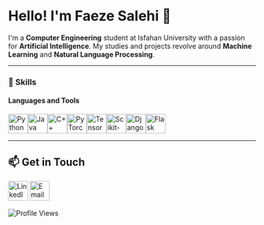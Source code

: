 # Hello! I'm Faeze Salehi 👋

I'm a **Computer Engineering** student at Isfahan University with a passion for **Artificial Intelligence**. My studies and projects revolve around **Machine Learning** and **Natural Language Processing**.

---

### 🔧 Skills

#### Languages and Tools
<div style="display: flex; align-items: center;">
    <img src="https://img.icons8.com/color/48/000000/python.png" alt="Python" width="40"/>
    <img src="https://img.icons8.com/color/48/000000/java-coffee-cup-logo.png" alt="Java" width="40"/>
    <img src="https://img.icons8.com/color/48/000000/c-plus-plus-logo.png" alt="C++" width="40"/>
    <img src="https://img.icons8.com/color/48/000000/pytorch.png" alt="PyTorch" width="40"/>
    <img src="https://img.icons8.com/color/48/000000/tensorflow.png" alt="TensorFlow" width="40"/>
    <img src="https://img.icons8.com/color/48/000000/scikit-learn.png" alt="Scikit-Learn" width="40"/>
    <img src="https://img.icons8.com/color/48/000000/django.png" alt="Django" width="40"/>
    <img src="https://img.icons8.com/color/48/000000/flask.png" alt="Flask" width="40"/>
</div>

---

## 📫 Get in Touch

<a href="https://www.linkedin.com/in/faeze-salehi7"><img src="https://img.icons8.com/color/48/000000/linkedin.png" alt="LinkedIn" width="40"/></a>
<a href="mailto:fasa.pub@gmail.com"><img src="https://img.icons8.com/color/48/000000/gmail.png" alt="Email" width="40"/></a>


![Profile Views](https://komarev.com/ghpvc/?username=faz-7&color=blue)
